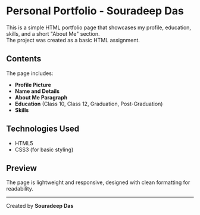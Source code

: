 # Personal Portfolio - Souradeep Das

This is a simple HTML portfolio page that showcases my profile, education, skills, and a short "About Me" section.  
The project was created as a basic HTML assignment.

## Contents
The page includes:
- **Profile Picture**
- **Name and Details**
- **About Me Paragraph**
- **Education** (Class 10, Class 12, Graduation, Post-Graduation)
- **Skills**


## Technologies Used
- HTML5
- CSS3 (for basic styling)

## Preview
The page is lightweight and responsive, designed with clean formatting for readability.

---
Created by **Souradeep Das**
